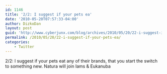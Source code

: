 ```yaml
---
id: 1146
title: '2/2: I suggest if your pets ea'
date: '2010-05-20T07:57:33-04:00'
author: DizkoDan
layout: post
guid: 'http://www.cyberjunx.com/blog/archives/2010/05/20/22-i-suggest-if-your-pets-ea/'
permalink: /2010/05/20/22-i-suggest-if-your-pets-ea/
categories:
    - Twitter
---
```


2/2: I suggest if your pets eat any of their brands, that you start the switch to something new. Natura will join Iams &amp; Eukanuba